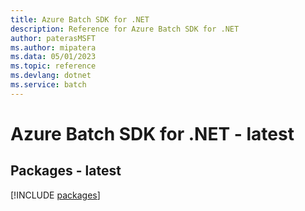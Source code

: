 ```yaml
---
title: Azure Batch SDK for .NET
description: Reference for Azure Batch SDK for .NET
author: paterasMSFT
ms.author: mipatera
ms.data: 05/01/2023
ms.topic: reference
ms.devlang: dotnet
ms.service: batch
---
```

# Azure Batch SDK for .NET - latest
## Packages - latest
[!INCLUDE [packages](batch-index.md)]